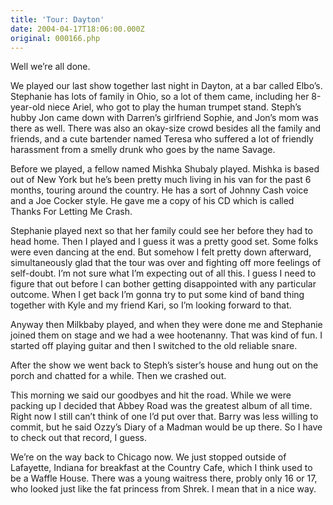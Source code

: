 ```yaml
---
title: 'Tour: Dayton'
date: 2004-04-17T18:06:00.000Z
original: 000166.php
---
```


Well we’re all done.

We played our last show together last night in Dayton, at a bar called Elbo’s. Stephanie has lots of family in Ohio, so a lot of them came, including her 8-year-old niece Ariel, who got to play the human trumpet stand. Steph’s hubby Jon came down with Darren’s girlfriend Sophie, and Jon’s mom was there as well. There was also an okay-size crowd besides all the family and friends, and a cute bartender named Teresa who suffered a lot of friendly harassment from a smelly drunk who goes by the name Savage.

Before we played, a fellow named Mishka Shubaly played. Mishka is based out of New York but he’s been pretty much living in his van for the past 6 months, touring around the country. He has a sort of Johnny Cash voice and a Joe Cocker style. He gave me a copy of his CD which is called Thanks For Letting Me Crash.

Stephanie played next so that her family could see her before they had to head home. Then I played and I guess it was a pretty good set. Some folks were even dancing at the end. But somehow I felt pretty down afterward, simultaneously glad that the tour was over and fighting off more feelings of self-doubt. I’m not sure what I’m expecting out of all this. I guess I need to figure that out before I can bother getting disappointed with any particular outcome. When I get back I’m gonna try to put some kind of band thing together with Kyle and my friend Kari, so I’m looking forward to that.

Anyway then Milkbaby played, and when they were done me and Stephanie joined them on stage and we had a wee hootenanny. That was kind of fun. I started off playing guitar and then I switched to the old reliable snare.

After the show we went back to Steph’s sister’s house and hung out on the porch and chatted for a while. Then we crashed out.

This morning we said our goodbyes and hit the road. While we were packing up I decided that Abbey Road was the greatest album of all time. Right now I still can’t think of one I’d put over that. Barry was less willing to commit, but he said Ozzy’s Diary of a Madman would be up there. So I have to check out that record, I guess.

We’re on the way back to Chicago now. We just stopped outside of Lafayette, Indiana for breakfast at the Country Cafe, which I think used to be a Waffle House. There was a young waitress there, probly only 16 or 17, who looked just like the fat princess from Shrek. I mean that in a nice way.

<!-- <div class="commentdivider"></div><span class="commentheader">4 Comments</span>

<div class="commentdivider">
<span class="commentauthorbox">Posted by <a href="mailto&#58;Lauren&#64;balthrop&#46;com">Bama</a></span>
<span class="commentdatebox">Saturday, April 17, 2004</span>
<span class="commenttimebox"> 6:32 PM</span>
</div>
<div class="commentbody">good job!</div>
<div class="commentdivider">
<span class="commentauthorbox">Posted by <a href="http://www.pascal.com/cgi-bin/mt/mt-comments.cgi?__mode=red&id=666">Steve</a></span>
<span class="commentdatebox">Monday, April 19, 2004</span>
<span class="commenttimebox"> 3:43 AM</span>
</div>
<div class="commentbody">Pascal dein Liewen intresseiert keng Sau =)</div>
<div class="commentdivider">
<span class="commentauthorbox">Posted by <a href="mailto&#58;crismarie143&#64;hotmail&#46;com">cristen</a></span>
<span class="commentdatebox">Monday, April 26, 2004</span>
<span class="commenttimebox"> 7:22 PM</span>
</div>
<div class="commentbody">i’m still MAD you didnt play down here in the DIRTY SOUTH!!! :(

Wanted to see my buddy doin his thang!! </div>

<div class="commentdivider">
<span class="commentauthorbox">Posted by <a href="http://www.pascal.com/cgi-bin/mt/mt-comments.cgi?__mode=red&id=683">Mishka</a></span>
<span class="commentdatebox">Tuesday, May  4, 2004</span>
<span class="commenttimebox"> 5:42 PM</span>
</div>
<div class="commentbody">Yes, my friend, touring is depressing.  It’s like trying to catch the horizon, you keep approaching it and it keeps receding into the distance.  Another analogy: we’re planting seeds and yeah, it’s tough when not all (not any?) of ‘em take root, but they’re seeds for the ole magic beanstalk: only one of ‘em needs to grow all the way.  You know?  And I do sound like Joe Cocker, though I’ll never admit it.</div> -->

